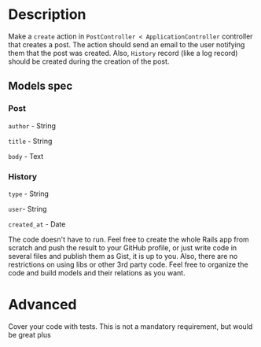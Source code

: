 # Description
Make a `create` action in `PostController < ApplicationController` controller that creates a post.
The action should send an email to the user notifying them that the post was created.
Also, `History` record (like a log record) should be created during the creation of the post.

## Models spec
### Post
`author` - String

`title` - String

`body` - Text

### History
`type` - String

`user`- String

`created_at` - Date

The code doesn't have to run. Feel free to create the whole Rails app from scratch and push the result to your GitHub profile, or just write code in several files and publish them as Gist, it is up to you.
Also, there are no restrictions on using libs or other 3rd party code.
Feel free to organize the code and build models and their relations as you want.

# Advanced
Cover your code with tests. This is not a mandatory requirement, but would be great plus
